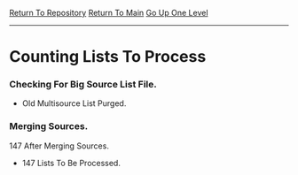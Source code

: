 [Return To Repository](https://github.com/deathbybandaid/piholeparser/)
[Return To Main](https://github.com/deathbybandaid/piholeparser/blob/master/RecentRunLogs/Mainlog.md)
[Go Up One Level](https://github.com/deathbybandaid/piholeparser/blob/master/RecentRunLogs/TopLevelScripts/40-Running-Initial-Tasks.md)
____________________________________
# Counting Lists To Process

### Checking For Big Source List File.
* Old Multisource List Purged.
### Merging Sources.
147 After Merging Sources.
* 147 Lists To Be Processed.
